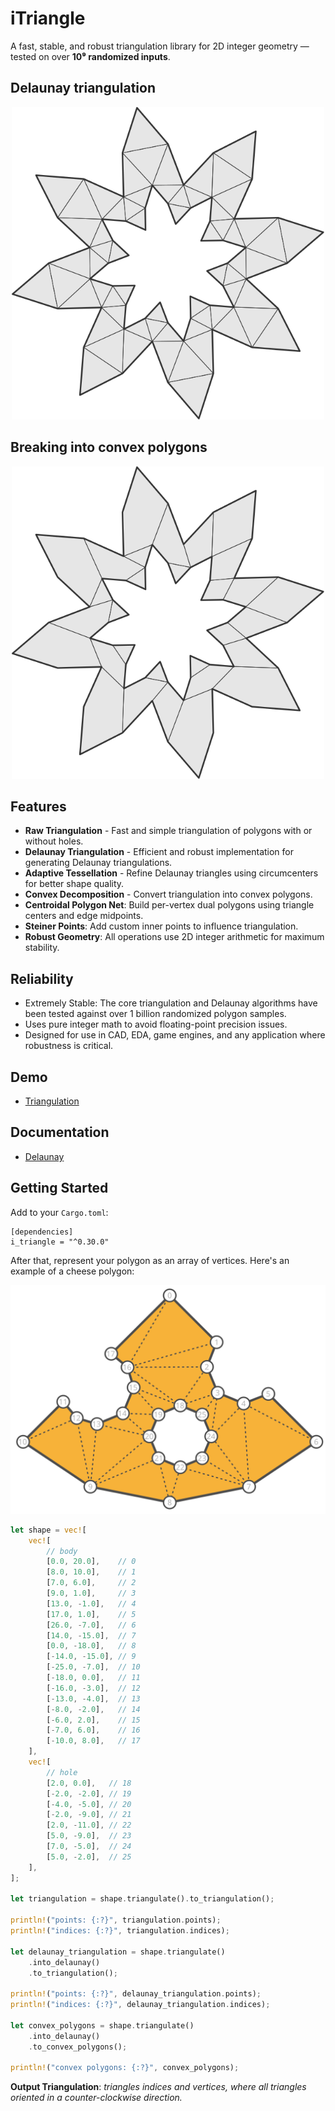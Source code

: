 # iTriangle
A fast, stable, and robust triangulation library for 2D integer geometry — tested on over **10⁹ randomized inputs**.

## Delaunay triangulation
<p align="center">
 <img src="readme/star_triangle.svg" width="500"/>
</p>

## Breaking into convex polygons
<p align="center">
 <img src="readme/star_polygon.svg" width="500"/>
</p>

## Features

- **Raw Triangulation** - Fast and simple triangulation of polygons with or without holes.
- **Delaunay Triangulation** - Efficient and robust implementation for generating Delaunay triangulations.
- **Adaptive Tessellation** - Refine Delaunay triangles using circumcenters for better shape quality.
- **Convex Decomposition** - Convert triangulation into convex polygons.
- **Centroidal Polygon Net**: Build per-vertex dual polygons using triangle centers and edge midpoints.
- **Steiner Points**: Add custom inner points to influence triangulation.
- **Robust Geometry**: All operations use 2D integer arithmetic for maximum stability.

## Reliability

- Extremely Stable: The core triangulation and Delaunay algorithms have been tested against over 1 billion randomized polygon samples.
- Uses pure integer math to avoid floating-point precision issues.
- Designed for use in CAD, EDA, game engines, and any application where robustness is critical.

## Demo

- [Triangulation](https://ishape-rust.github.io/iShape-js/triangle/triangulation.html)

## Documentation
- [Delaunay](https://ishape-rust.github.io/iShape-js/triangle/delaunay.html)

## Getting Started

Add to your `Cargo.toml`:
```
[dependencies]
i_triangle = "^0.30.0"
```

After that, represent your polygon as an array of vertices. Here's an example of a cheese polygon:

<p align="center">
 <img src="readme/cheese_example.svg" width="600"/>
</p>

```rust
let shape = vec![
    vec![
        // body
        [0.0, 20.0],    // 0
        [8.0, 10.0],    // 1
        [7.0, 6.0],     // 2
        [9.0, 1.0],     // 3
        [13.0, -1.0],   // 4
        [17.0, 1.0],    // 5
        [26.0, -7.0],   // 6
        [14.0, -15.0],  // 7
        [0.0, -18.0],   // 8
        [-14.0, -15.0], // 9
        [-25.0, -7.0],  // 10
        [-18.0, 0.0],   // 11
        [-16.0, -3.0],  // 12
        [-13.0, -4.0],  // 13
        [-8.0, -2.0],   // 14
        [-6.0, 2.0],    // 15
        [-7.0, 6.0],    // 16
        [-10.0, 8.0],   // 17
    ],
    vec![
        // hole
        [2.0, 0.0],   // 18
        [-2.0, -2.0], // 19
        [-4.0, -5.0], // 20
        [-2.0, -9.0], // 21
        [2.0, -11.0], // 22
        [5.0, -9.0],  // 23
        [7.0, -5.0],  // 24
        [5.0, -2.0],  // 25
    ],
];

let triangulation = shape.triangulate().to_triangulation();

println!("points: {:?}", triangulation.points);
println!("indices: {:?}", triangulation.indices);

let delaunay_triangulation = shape.triangulate()
    .into_delaunay()
    .to_triangulation();

println!("points: {:?}", delaunay_triangulation.points);
println!("indices: {:?}", delaunay_triangulation.indices);

let convex_polygons = shape.triangulate()
    .into_delaunay()
    .to_convex_polygons();

println!("convex polygons: {:?}", convex_polygons);
```

**Output Triangulation**: *triangles indices and vertices, where all triangles oriented in a counter-clockwise direction.*
